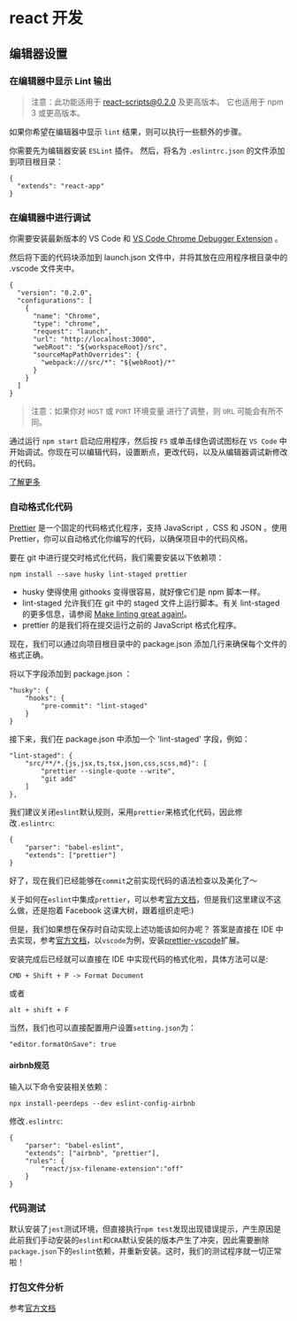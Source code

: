 # react 开发

## 编辑器设置

### 在编辑器中显示 Lint 输出

> 注意：此功能适用于 react-scripts@0.2.0 及更高版本。
> 它也适用于 npm 3 或更高版本。

如果你希望在编辑器中显示 `lint` 结果，则可以执行一些额外的步骤。

你需要先为编辑器安装 `ESLint` 插件。 然后，将名为 `.eslintrc.json` 的文件添加到项目根目录：

```
{
  "extends": "react-app"
}
```

### 在编辑器中进行调试

你需要安装最新版本的 VS Code 和 [VS Code Chrome Debugger Extension](https://marketplace.visualstudio.com/items?itemName=msjsdiag.debugger-for-chrome) 。

然后将下面的代码块添加到 launch.json 文件中，并将其放在应用程序根目录中的 .vscode 文件夹中。

```
{
  "version": "0.2.0",
  "configurations": [
    {
      "name": "Chrome",
      "type": "chrome",
      "request": "launch",
      "url": "http://localhost:3000",
      "webRoot": "${workspaceRoot}/src",
      "sourceMapPathOverrides": {
        "webpack:///src/*": "${webRoot}/*"
      }
    }
  ]
}
```

> 注意：如果你对 `HOST` 或 `PORT` 环境变量 进行了调整，则 `URL` 可能会有所不同。

通过运行 `npm start` 启动应用程序，然后按 `F5` 或单击绿色调试图标在 `VS Code` 中开始调试。你现在可以编辑代码，设置断点，更改代码，以及从编辑器调试新修改的代码。

[了解更多](https://github.com/Microsoft/vscode-chrome-debug/blob/master/README.md#troubleshooting)

### 自动格式化代码

[Prettier](https://github.com/prettier/prettier) 是一个固定的代码格式化程序，支持 JavaScript ，CSS 和 JSON 。使用 Prettier，你可以自动格式化你编写的代码，以确保项目中的代码风格。

要在 git 中进行提交时格式化代码，我们需要安装以下依赖项：

```
npm install --save husky lint-staged prettier
```

- husky 使得使用 githooks 变得很容易，就好像它们是 npm 脚本一样。
- lint-staged 允许我们在 git 中的 staged 文件上运行脚本。有关 lint-staged 的更多信息，请参阅 [Make linting great again!](https://medium.com/@okonetchnikov/make-linting-great-again-f3890e1ad6b8)。
- prettier 的是我们将在提交运行之前的 JavaScript 格式化程序。

现在，我们可以通过向项目根目录中的 package.json 添加几行来确保每个文件的格式正确。

将以下字段添加到 package.json ：

```
"husky": {
    "hooks": {
        "pre-commit": "lint-staged"
    }
}
```

接下来，我们在 package.json 中添加一个 'lint-staged' 字段，例如：

```
"lint-staged": {
    "src/**/*.{js,jsx,ts,tsx,json,css,scss,md}": [
        "prettier --single-quote --write",
        "git add"
    ]
},
```

我们建议关闭`eslint`默认规则，采用`prettier`来格式化代码，因此修改`.eslintrc`:

```
{
    "parser": "babel-eslint",
    "extends": ["prettier"]
}
```

好了，现在我们已经能够在`commit`之前实现代码的语法检查以及美化了～

关于如何在`eslint`中集成`prettier`，可以参考[官方文档](https://prettier.io/docs/en/eslint.html)，但是我们这里建议不这么做，还是抱着 Facebook 这课大树，跟着组织走吧:)

但是，我们如果想在保存时自动实现上述功能该如何办呢？
答案是直接在 IDE 中去实现，参考[官方文档](https://prettier.io/docs/en/editors.html#visual-studio-code)，以`vscode`为例，安装[prettier-vscode](https://marketplace.visualstudio.com/items?itemName=esbenp.prettier-vscode)扩展。

安装完成后已经就可以直接在 IDE 中实现代码的格式化啦，具体方法可以是:

```
CMD + Shift + P -> Format Document
```

或者

```
alt + shift + F
```

当然，我们也可以直接配置用户设置`setting.json`为：

```
"editor.formatOnSave": true
```

#### airbnb规范

输入以下命令安装相关依赖：

```
npx install-peerdeps --dev eslint-config-airbnb
```

修改`.eslintrc`:

```
{
    "parser": "babel-eslint",
    "extends": ["airbnb", "prettier"],
    "rules": {
        "react/jsx-filename-extension":"off"
    }
}
```

### 代码测试

默认安装了`jest`测试环境，但直接执行`npm test`发现出现错误提示，产生原因是此前我们手动安装的`eslint`和`CRA`默认安装的版本产生了冲突，因此需要删除`package.json`下的`eslint`依赖，并重新安装。这时，我们的测试程序就一切正常啦！

### 打包文件分析

参考[官方文档](https://facebook.github.io/create-react-app/docs/analyzing-the-bundle-size)